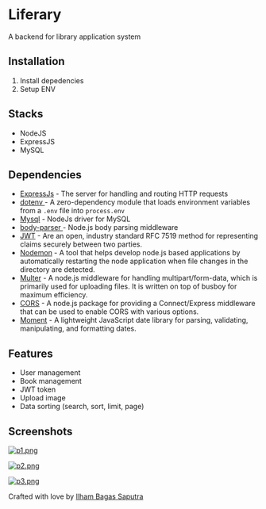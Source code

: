 # Liferary
A backend for library application system

## Installation
1. Install depedencies
2. Setup ENV

## Stacks
- NodeJS
- ExpressJS
- MySQL

## Dependencies
- [ExpressJs](#ExpressJs) - The server for handling and routing HTTP requests
- [dotenv ](#dotenv) - A zero-dependency module that loads environment variables from a ```.env``` file into ```process.env```
- [Mysql](#Mysql) - NodeJs driver for MySQL
- [body-parser ](#body-parser) - Node.js body parsing middleware
- [JWT](#JWT) - Are an open, industry standard RFC 7519 method for representing claims securely between two parties.
- [Nodemon](#Nodemon) - A tool that helps develop node.js based applications by automatically restarting the node application when file changes in the directory are detected.
- [Multer](#Multer) - A node.js middleware for handling multipart/form-data, which is primarily used for uploading files. It is written on top of busboy for maximum efficiency.
- [CORS](#CORS) - A node.js package for providing a Connect/Express middleware that can be used to enable CORS with various options.
- [Moment](#Moment) - A lightweight JavaScript date library for parsing, validating, manipulating, and formatting dates.

## Features
- User management
- Book management
- JWT token
- Upload image
- Data sorting (search, sort, limit, page)

## Screenshots
[![p1.png](https://i.postimg.cc/9Fn0N1r2/p1.png)](https://postimg.cc/BX2JjTT7)

[![p2.png](https://i.postimg.cc/c1TrfdWr/p2.png)](https://postimg.cc/pyhWHbpH)

[![p3.png](https://i.postimg.cc/kX4DcLMw/p3.png)](https://postimg.cc/MXCWZPQj)



Crafted with love by [Ilham Bagas Saputra](https://instagram.com/ilhambagasaputra)
